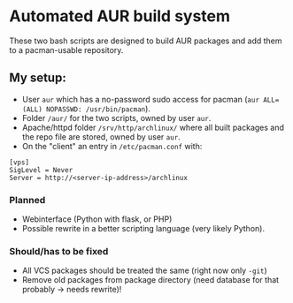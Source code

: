 # Automated AUR build system

These two bash scripts are designed to build AUR packages and add them to a pacman-usable repository.

## My setup:
- User `aur` which has a no-password sudo access for pacman (`aur ALL=(ALL) NOPASSWD: /usr/bin/pacman`).
- Folder `/aur/` for the two scripts, owned by user `aur`.
- Apache/httpd folder `/srv/http/archlinux/` where all built packages and the repo file are stored, owned by user `aur`.
- On the "client" an entry in `/etc/pacman.conf` with:
```
[vps]
SigLevel = Never
Server = http://<server-ip-address>/archlinux
```

### Planned
- Webinterface (Python with flask, or PHP)
- Possible rewrite in a better scripting language (very likely Python).

### Should/has to be fixed
- All VCS packages should be treated the same (right now only `-git`)
- Remove old packages from package directory (need database for that probably -> needs rewrite)!
